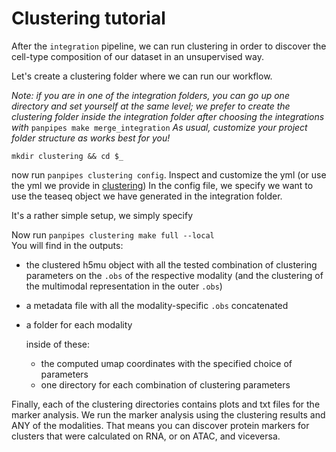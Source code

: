Clustering tutorial
===================

After the `integration` pipeline, we can run clustering in order to discover the cell-type composition of our dataset in an unsupervised way.

Let's create a clustering folder where we can run our workflow.

*Note: if you are in one of the integration folders, you can go up one directory and set yourself at the same level; we prefer to create the clustering folder inside the integration folder after choosing the integrations  with* `panpipes make merge_integration` 
*As usual, customize your project folder structure as works best for you!*

```
mkdir clustering && cd $_
```

now run `panpipes clustering config`. Inspect and customize the yml (or use the yml we provide in [clustering](../clustering/pipeline.yml))
In the config file, we specify we want to use the teaseq object we have generated in the integration folder.

It's a rather simple setup, we simply specify 


Now run `panpipes clustering make full --local`  
You will find in the outputs:
 - the clustered h5mu object with all the tested combination of clustering parameters on the `.obs` of the respective modality (and the clustering of the multimodal representation in the outer `.obs`)
 - a metadata file with all the modality-specific `.obs` concatenated
 - a folder for each modality
  
    inside of these:

    - the computed umap coordinates with the specified choice of parameters
    - one directory for each combination of clustering parameters 
  
  Finally, each of the clustering directories contains plots and txt files for the marker analysis. We run the marker analysis using the clustering results and ANY of the modalities. That means you can discover protein markers for clusters that were calculated on RNA, or on ATAC, and viceversa.


